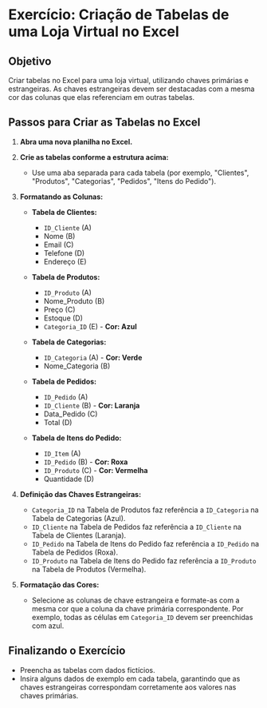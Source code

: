 # Exercício: Criação de Tabelas de uma Loja Virtual no Excel

## Objetivo
Criar tabelas no Excel para uma loja virtual, utilizando chaves primárias e estrangeiras. 
As chaves estrangeiras devem ser destacadas com a mesma cor das colunas que elas referenciam em outras tabelas.


## Passos para Criar as Tabelas no Excel

1. **Abra uma nova planilha no Excel.**

2. **Crie as tabelas conforme a estrutura acima:**
   - Use uma aba separada para cada tabela (por exemplo, "Clientes", "Produtos", "Categorias", "Pedidos", "Itens do Pedido").

3. **Formatando as Colunas:**
   - **Tabela de Clientes:** 
     - `ID_Cliente` (A)
     - Nome (B)
     - Email (C)
     - Telefone (D)
     - Endereço (E)

   - **Tabela de Produtos:** 
     - `ID_Produto` (A)
     - Nome_Produto (B)
     - Preço (C)
     - Estoque (D)
     - `Categoria_ID` (E) - **Cor: Azul**

   - **Tabela de Categorias:** 
     - `ID_Categoria` (A) - **Cor: Verde**
     - Nome_Categoria (B)

   - **Tabela de Pedidos:** 
     - `ID_Pedido` (A)
     - `ID_Cliente` (B) - **Cor: Laranja**
     - Data_Pedido (C)
     - Total (D)

   - **Tabela de Itens do Pedido:** 
     - `ID_Item` (A)
     - `ID_Pedido` (B) - **Cor: Roxa**
     - `ID_Produto` (C) - **Cor: Vermelha**
     - Quantidade (D)

4. **Definição das Chaves Estrangeiras:**
   - `Categoria_ID` na Tabela de Produtos faz referência a `ID_Categoria` na Tabela de Categorias (Azul).
   - `ID_Cliente` na Tabela de Pedidos faz referência a `ID_Cliente` na Tabela de Clientes (Laranja).
   - `ID_Pedido` na Tabela de Itens do Pedido faz referência a `ID_Pedido` na Tabela de Pedidos (Roxa).
   - `ID_Produto` na Tabela de Itens do Pedido faz referência a `ID_Produto` na Tabela de Produtos (Vermelha).

5. **Formatação das Cores:**
   - Selecione as colunas de chave estrangeira e formate-as com a mesma cor que a coluna da chave primária correspondente. 
Por exemplo, todas as células em `Categoria_ID` devem ser preenchidas com azul.

## Finalizando o Exercício
- Preencha as tabelas com dados fictícios.
- Insira alguns dados de exemplo em cada tabela, garantindo que as chaves estrangeiras correspondam corretamente aos valores nas chaves primárias.




